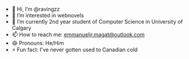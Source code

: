 - 👋 Hi, I’m @ravingzz
- 👀 I’m interested in webnovels
- 🌱 I’m currently 2nd year student of Computer Science in University of Calgary
- 📫 How to reach me: emmanueljr.magat@outlook.com
- 😄 Pronouns: He/Him
- ⚡ Fun fact: I've never gotten used to Canadian cold

<!---
ravingzz/ravingzz is a ✨ special ✨ repository because its `README.md` (this file) appears on your GitHub profile.
You can click the Preview link to take a look at your changes.
--->
